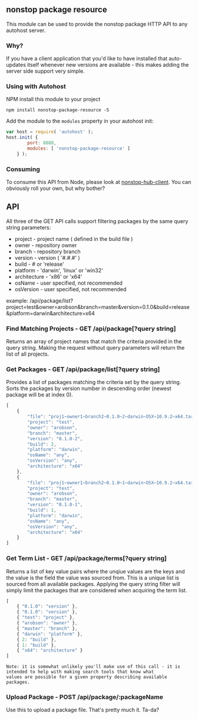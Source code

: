 ## nonstop package resource
This module can be used to provide the nonstop package HTTP API to any autohost server.

### Why?
If you have a client application that you'd like to have installed that auto-updates itself whenever new versions are available - this makes adding the server side support very simple.

### Using with Autohost
NPM install this module to your project

	npm install nonstop-package-resource -S

Add the module to the `modules` property in your autohost init:

```javascript
var host = require( 'autohost' );
host.init( {
		port: 8888,
		modules: [ 'nonstop-package-resource' ]
	} );
```

### Consuming
To consume this API from Node, please look at [nonstop-hub-client](https://github.com/LeanKit-Labs/nonstop-hub-client). You can obviously roll your own, but why bother?

## API

All three of the GET API calls support filtering packages by the same query string parameters:

 * project - project name ( defined in the build file )
 * owner - repository owner
 * branch - repository branch
 * version - version ( '#.#.#' )
 * build - # or 'release'
 * platform - 'darwin', 'linux' or 'win32'
 * architecture - 'x86' or 'x64'
 * osName - user specified, not recommended
 * osVersion - user specified, not recommended

example: /api/package/list?project=test&owner=arobson&branch=master&version=0.1.0&build=release&platform=darwin&architecture=x64

### Find Matching Projects - GET /api/package[?query string]

Returns an array of project names that match the criteria provided in the query string. Making the request without query parameters will return the list of all projects.

### Get Packages - GET /api/package/list[?query string]
Provides a list of packages matching the criteria set by the query string. Sorts the packages by version number in descending order (newest package will be at index 0).

```javascript
[
	{
		"file": "proj1~owner1~branch2~0.1.0~2~darwin~OSX~10.9.2~x64.tar.gz",
		"project": "test",
		"owner": "arobson",
		"branch": "master",
		"version": "0.1.0-2",
		"build": 2,
		"platform": "darwin",
		"osName": "any",
		"osVersion": "any",
		"architecture": "x64"
	},
	{
		"file": "proj1~owner1~branch2~0.1.0~1~darwin~OSX~10.9.2~x64.tar.gz",
		"project": "test",
		"owner": "arobson",
		"branch": "master",
		"version": "0.1.0-1",
		"build": 1,
		"platform": "darwin",
		"osName": "any",
		"osVersion": "any",
		"architecture": "x64"
	}
]
```

### Get Term List - GET /api/package/terms[?query string]

Returns a list of key value pairs where the unqiue values are the keys and the value is the field the value was sourced from. This is a unique list is sourced from all available packages. Applying the query string filter will simply limit the packages that are considered when acquiring the term list.

```javascript
[
	{ "0.1.0": "version" },
	{ "0.1.0": "version" },
	{ "test": "project" },
	{ "arobson": "owner" },
	{ "master": "branch" },
	{ "darwin": "platform" },
	{ 2: "build" },
	{ 1: "build" },
	{ "x64": "architecture" }
]
```

	Note: it is somewhat unlikely you'll make use of this call - it is intended to help with making search tools that know what
	values are possible for a given property describing available packages.

### Upload Package - POST /api/package/:packageName

Use this to upload a package file. That's pretty much it. Ta-da?
